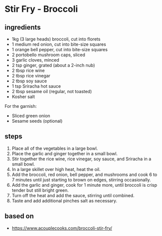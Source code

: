 # Stir Fry - Broccoli

## ingredients

- 1kg (3 large heads) broccoli, cut into florets
- 1 medium red onion, cut into bite-size squares
- 1 orange bell pepper, cut into bite-size squares
- 2 portobello mushroom caps, sliced
- 3 garlic cloves, minced
- 2 tsp ginger, grated (about a 2-inch nub)
- 2 tbsp rice wine
- 2 tbsp rice vinegar
- 2 tbsp soy sauce
- 1 tsp Sriracha hot sauce
- 2 tbsp sesame oil (regular, not toasted)
- Kosher salt

For the garnish:

- Sliced green onion
- Sesame seeds (optional)

## steps

1. Place all of the vegetables in a large bowl.
2. Place the garlic and ginger together in a small bowl.
3. Stir together the rice wine, rice vinegar, soy sauce, and Sriracha in a small bowl.
4. In a large skillet over high heat, heat the oil.
5. Add the broccoli, red onion, bell pepper, and mushrooms and cook 6 to 7 minutes until just starting to brown on edges, stirring occasionally.
6. Add the garlic and ginger, cook for 1 minute more, until broccoli is crisp tender but still bright green.
7. Turn off the heat and add the sauce, stirring until combined.
8. Taste and add additional pinches salt as necessary.

## based on

- https://www.acouplecooks.com/broccoli-stir-fry/

